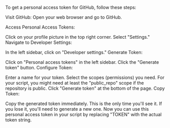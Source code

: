 To get a personal access token for GitHub, follow these steps:

Visit GitHub: Open your web browser and go to GitHub.

Access Personal Access Tokens:

Click on your profile picture in the top right corner. Select "Settings." Navigate to Developer Settings:

In the left sidebar, click on "Developer settings." Generate Token:

Click on "Personal access tokens" in the left sidebar. Click the "Generate token" button. Configure Token:

Enter a name for your token. Select the scopes (permissions) you need. For your script, you might need at least the "public_repo" scope if the repository is public. Click "Generate token" at the bottom of the page. Copy Token:

Copy the generated token immediately. This is the only time you'll see it. If you lose it, you'll need to generate a new one. Now you can use this personal access token in your script by replacing "TOKEN" with the actual token string.
